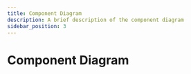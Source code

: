 ```yaml
---
title: Component Diagram
description: A brief description of the component diagram
sidebar_position: 3
---
```


# Component Diagram
